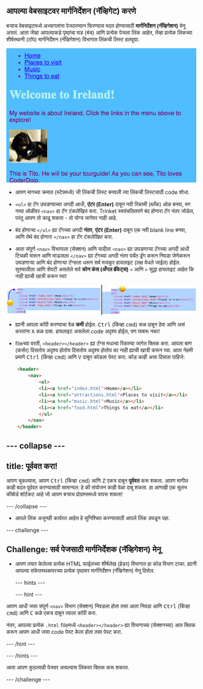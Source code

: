 ## आपल्या वेबसाइटवर मार्गनिर्देशन (नॅव्हिगेट) करणे

बर्‍याच वेबसाइटमध्ये अभ्यागतांना पेजदरम्यान फिरण्यास मदत होण्यासाठी **मार्गनिर्देशन (नॅव्हिगेशन)** मेनू असतं. आता जेंव्हा आपल्याकडे पृष्ठांचा घड (बंच) आणि प्रत्येक पेजला लिंक आहेत, तेंव्हा प्रत्येक लिंकच्या शीर्षस्थानी (टॉप) मार्गनिर्देशन (नॅव्हिगेशन) विभागात लिंकची लिस्ट हलवूया.

![एका वेब पेजवर असणाऱ्या मार्गनिर्देशक (नॅव्हिगेशन) लिंक ह्याचं उदाहरण](images/egNavLinksAtTop.png)

- आपण मागच्या क्रमात (स्टेपमध्ये) जी लिंकची लिस्ट बनवली त्या लिंकची लिस्टसाठी code शोधा.

- `<ul>` हा टॅग उघडण्याच्या अगदी आधी, **एंटर (Enter)** दाबून नवी रिकामी (ब्लँक) ओळ बनवा, मग नव्या ओळीवर `<nav>` हा टॅग टंकलेखित करा. Trinket स्वयंचलितपणे बंद होणारा टॅग नंतर जोडेल, परंतु आपण तो काढू शकता - तो योग्य जागेवर नाही आहे.

- बंद होणाऱ्या `</ul>` ह्या टॅगच्या अगदी **नंतर**, **एंटर (Enter)** दाबून एक नवी blank line बनवा, आणि तेथे बंद होणारा `</nav>` हा टॅग टंकलेखित करा.

- आता संपूर्ण `<nav>` विभागाला (सेक्शन) आणि यादीला `<nav>` ह्या उघडणाऱ्या टॅगच्या अगदी आधी टिचकी मारून आणि माऊसला `</nav>` ह्या टॅगच्या अगदी नंतर पर्यंत ड्रॅग करून निवडा जेणेकरून उघडणाऱ्या आणि बंद होणाऱ्या टॅग्सला धरून सर्व मजकूर हायलाइट (लक्ष वेधले जाईल) होईल. सुरुवातीला आणि शेवटी असलेले सर्व **कोन कंस (अँगल ब्रॅकेट्स)** `<` आणि `>` सुद्धा हायलाइट आहेत कि नाही ह्याची खात्री करून घ्या!

![उजवीकडील टेक्स्ट पूर्णपणे निवडला आहे तर डावीकडील नाही](images/egSelectedYayWoops.png)

- ह्यानी आपला कॉपी करण्याचा वेळ **कमी** होईल. <kbd>Ctrl</kbd> (किंव्हा <kbd>cmd</kbd>) कळ दाबून ठेवा आणि असं करतांना <kbd>X</kbd> कळ दाबा. हायलाइट असलेला code अदृश्य होईल, पण घाबरू नका!

- fileच्या वरती, `<header></header>` ह्या टॅग्स मधल्या रिकाम्या जागेत क्लिक करा. आपला बाण (कर्सर) दिसतोय अदृश्य होतोय दिसतोय अदृश्य होतोय का नाही ह्याची खात्री करून घ्या. आता नेहमी प्रमाणे <kbd>Ctrl</kbd> (किंव्हा <kbd>cmd</kbd>) आणि <kbd>V</kbd> दाबून कोडला पेस्ट करा. कोड काही असा दिसला पाहिजे:

```html
    <header>
        <nav>
            <ul>
            <li><a href="index.html">Home</a></li>
            <li><a href="attractions.html">Places to visit</a></li>
            <li><a href="music.html">Music</a></li>
            <li><a href="food.html">Things to eat</a></li>
            </ul>
        </nav>
    </header>
```

## \--- collapse \---

## title: पूर्ववत करा!

आपण चुकल्यास, आपण <kbd>Ctrl</kbd> (किंव्हा <kbd>cmd</kbd>) आणि <kbd>Z</kbd> एकत्र दाबून **पूर्ववत** करू शकता. आपण मागील काही बदल पूर्ववत करण्यासाठी सामान्यत: हे की संयोजन काही वेळा दाबू शकता. हा आणखी एक सुलभ कीबोर्ड शॉर्टकट आहे जो आपण बर्‍याच प्रोग्राम्समध्ये वापरू शकता!

\--- /collapse \---

- आपले लिंक अजूनही कार्यरत आहेत हे सुनिश्चित करण्यासाठी आपले लिंक उघडून पहा.

\--- challenge \---

## Challenge: सर्व पेजसाठी मार्गनिर्देशक (नॅव्हिगेशन) मेनू

- आपण तयार केलेल्या प्रत्येक HTML फाईलच्या शीर्षलेख (हेडर) विभागात हा कोड विभाग टाका. ह्यानी आपल्या संकेतस्थळावरच्या प्रत्येक पृष्ठावर मार्गनिर्देशन (नॅव्हिगेशन) मेनू दिसेल.
    
    \--- hints \---
    
    \--- hint \---

आपण आधी जसा संपूर्ण `<nav>` विभाग (सेक्शन) निवडला होता तसा आता निवडा आणि <kbd>Ctrl</kbd> (किंव्हा <kbd>cmd</kbd>) आणि <kbd>C</kbd> कळे एकत्र दाबून त्याला कॉपी करा.

नंतर, आपल्या प्रत्येक `.html` fileमध्ये `<header></header>` ह्या विभागाच्या (सेक्शनच्या) आत क्लिक करून आपण आधी जसा code पेस्ट केला होता तसा पेस्ट करा.

\--- /hint \---

\--- /hints \---

आता आपण कुठल्याही पेजवर असल्यास लिंकवर क्लिक करू शकाल.

\--- /challenge \---